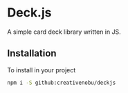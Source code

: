 # Deck.js
A simple card deck library written in JS.

## Installation
To install in your project

```sh
npm i -S github:creativenobu/deckjs
```
